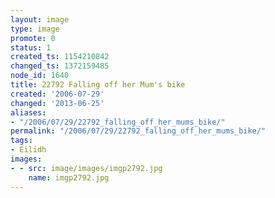 ```yaml
---
layout: image
type: image
promote: 0
status: 1
created_ts: 1154210842
changed_ts: 1372159485
node_id: 1640
title: 22792 Falling off her Mum's bike
created: '2006-07-29'
changed: '2013-06-25'
aliases:
- "/2006/07/29/22792_falling_off_her_mums_bike/"
permalink: "/2006/07/29/22792_falling_off_her_mums_bike/"
tags:
- Eilidh
images:
- - src: image/images/imgp2792.jpg
    name: imgp2792.jpg
---
```


